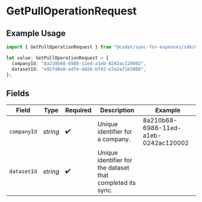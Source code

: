 # GetPullOperationRequest

## Example Usage

```typescript
import { GetPullOperationRequest } from "@codat/sync-for-expenses/sdk/models/operations";

let value: GetPullOperationRequest = {
  companyId: "8a210b68-6988-11ed-a1eb-0242ac120002",
  datasetId: "e92fd8e8-edfe-4026-bf42-e7e2a71b3000",
};
```

## Fields

| Field                                                      | Type                                                       | Required                                                   | Description                                                | Example                                                    |
| ---------------------------------------------------------- | ---------------------------------------------------------- | ---------------------------------------------------------- | ---------------------------------------------------------- | ---------------------------------------------------------- |
| `companyId`                                                | *string*                                                   | :heavy_check_mark:                                         | Unique identifier for a company.                           | 8a210b68-6988-11ed-a1eb-0242ac120002                       |
| `datasetId`                                                | *string*                                                   | :heavy_check_mark:                                         | Unique identifier for the dataset that completed its sync. |                                                            |